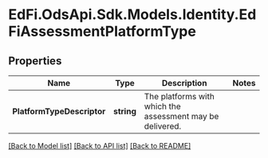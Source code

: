 # EdFi.OdsApi.Sdk.Models.Identity.EdFiAssessmentPlatformType
## Properties

Name | Type | Description | Notes
------------ | ------------- | ------------- | -------------
**PlatformTypeDescriptor** | **string** | The platforms with which the assessment may be delivered. | 

[[Back to Model list]](../README.md#documentation-for-models) [[Back to API list]](../README.md#documentation-for-api-endpoints) [[Back to README]](../README.md)

